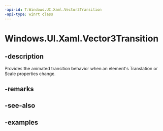 ```yaml
---
-api-id: T:Windows.UI.Xaml.Vector3Transition
-api-type: winrt class
---
```


<!-- Class syntax.
public class Vector3Transition 
-->

# Windows.UI.Xaml.Vector3Transition

## -description
Provides the animated transition behavior when an element's Translation or Scale properties change.

## -remarks

## -see-also

## -examples

